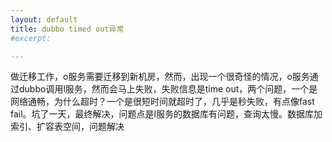 ```yaml
---
layout: default
title: dubbo timed out异常
#excerpt: 

---
```




​      做迁移工作，o服务需要迁移到新机房，然而，出现一个很奇怪的情况，o服务通过dubbo调用l服务，然而会马上失败，失败信息是time out，两个问题，一个是网络通畅，为什么超时？一个是很短时间就超时了，几乎是秒失败，有点像fast fail。坑了一天，最终解决，问题点是l服务的数据库有问题，查询太慢。数据库加索引、扩容表空间，问题解决

